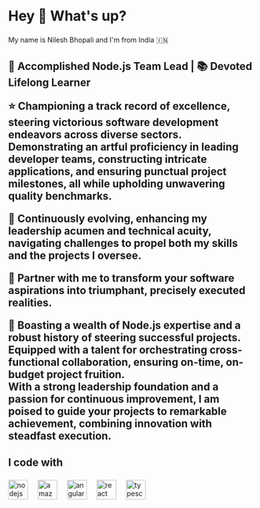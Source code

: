 <h1 align="left">Hey 👋 What's up?</h1>

###

<p align="left">My name is Nilesh Bhopali and I'm from India  🇮🇳</p>

###

<h2 align="left">🚀 Accomplished Node.js Team Lead | 📚 Devoted Lifelong Learner<br>

⭐️ Championing a track record of excellence, steering victorious software development endeavors across diverse sectors. Demonstrating an artful proficiency in leading developer teams, constructing intricate applications, and ensuring punctual project milestones, all while upholding unwavering quality benchmarks.<br>

🌱 Continuously evolving, enhancing my leadership acumen and technical acuity, navigating challenges to propel both my skills and the projects I oversee.<br>

🤝 Partner with me to transform your software aspirations into triumphant, precisely executed realities.<br>

🔧 Boasting a wealth of Node.js expertise and a robust history of steering successful projects. Equipped with a talent for orchestrating cross-functional collaboration, ensuring on-time, on-budget project fruition.<br>With a strong leadership foundation and a passion for continuous improvement, I am poised to guide your projects to remarkable achievement, combining innovation with steadfast execution.</h2>

###

<p align="left"></p>

###

<h2 align="left">I code with</h2>

###

<div align="left">
  <img src="https://cdn.jsdelivr.net/gh/devicons/devicon/icons/nodejs/nodejs-original.svg" height="40" alt="nodejs logo"  />
  <img width="12" />
  <img src="https://cdn.jsdelivr.net/gh/devicons/devicon/icons/amazonwebservices/amazonwebservices-original.svg" height="40" alt="amazonwebservices logo"  />
  <img width="12" />
  <img src="https://cdn.jsdelivr.net/gh/devicons/devicon/icons/angularjs/angularjs-original.svg" height="40" alt="angularjs logo"  />
  <img width="12" />
  <img src="https://cdn.jsdelivr.net/gh/devicons/devicon/icons/react/react-original.svg" height="40" alt="react logo"  />
  <img width="12" />
  <img src="https://cdn.jsdelivr.net/gh/devicons/devicon/icons/typescript/typescript-original.svg" height="40" alt="typescript logo"  />
</div>

###
